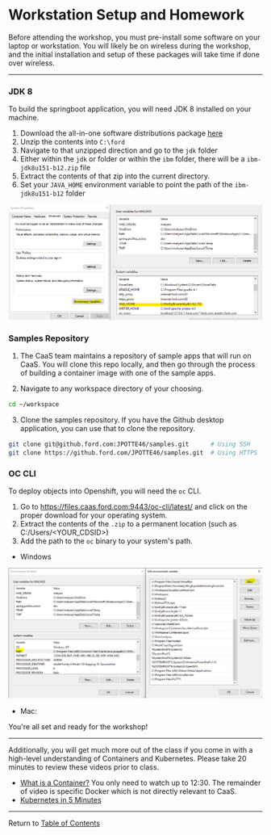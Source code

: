 # Workstation Setup and Homework

Before attending the workshop, you must pre-install some software on your laptop or workstation. You will likely be on wireless during the workshop, and the initial installation and setup of these packages will take time if done over wireless. 

---

### JDK 8 

To build the springboot application, you will need JDK 8 installed on your machine. 

1. Download the all-in-one software distributions package [here](https://00000-javacoe-dev-ns01.s3-object.ford.com:9021/jcoe/distros/ford.zip)
2. Unzip the contents into `C:\ford`
3. Navigate to that unzipped direction and go to the `jdk` folder
4. Either within the `jdk` or folder or within the `ibm` folder, there will be a `ibm-jdk8u151-b12.zip` file
5. Extract the contents of that zip into the current directory. 
6. Set your `JAVA_HOME` environment variable to point the path of the `ibm-jdk8u151-b12` folder

![Java Home](./images/java_home.png)

### Samples Repository

1. The CaaS team maintains a repository of sample apps that will run on CaaS. You will clone this repo locally, and then go through the process of building a container image with one of the sample apps.

2. Navigate to any workspace directory of your choosing. 

```bash
cd ~/workspace
```

3. Clone the samples repository. If you have the Github desktop application, you can use that to clone the repository. 

```bash
git clone git@github.ford.com:JPOTTE46/samples.git      # Using SSH
git clone https://github.ford.com/JPOTTE46/samples.git  # Using HTTPS
```

### OC CLI

To deploy objects into Openshift, you will need the `oc` CLI. 

1. Go to https://files.caas.ford.com:9443/oc-cli/latest/ and click on the proper download for your operating system. 
2. Extract the contents of the `.zip` to a permanent location (such as C:/Users/<YOUR_CDSID>)
3. Add the path to the `oc` binary to your system's path.
  - Windows

![oc cli](./images/oc_cli.PNG)

  - Mac: 


You're all set and ready for the workshop! 

---

Additionally, you will get much more out of the class if you come in with a high-level understanding of Containers and Kubernetes. Please take 20 minutes to review these videos prior to class.

- [What is a Container?](https://www.youtube.com/watch?v=EnJ7qX9fkcU&t=969s) You only need to watch up to 12:30. The remainder of video is specific Docker which is not directly relevant to CaaS.
- [Kubernetes in 5 Minutes](https://www.youtube.com/watch?v=PH-2FfFD2PU)

---

Return to [Table of Contents](./README.md#agenda)
